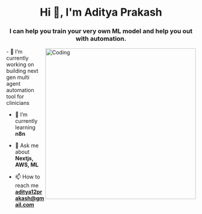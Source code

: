 <h1 align="center">Hi 👋, I'm Aditya Prakash</h1>
<h3 align="center">I can help you train your very own ML model and help you out with automation.</h3>
<img align="right" alt="Coding" width="400" src="https://www.simplilearn.com/ice9/free_resources_article_thumb/Deep-Learning-vs-Machine-Learning.jpg">
- 🔭 I’m currently working on building next gen multi agent automation tool for clinicians

- 🌱 I’m currently learning **n8n**

- 💬 Ask me about **Nextjs, AWS, ML**

- 📫 How to reach me **aditya12prakash@gmail.com**



